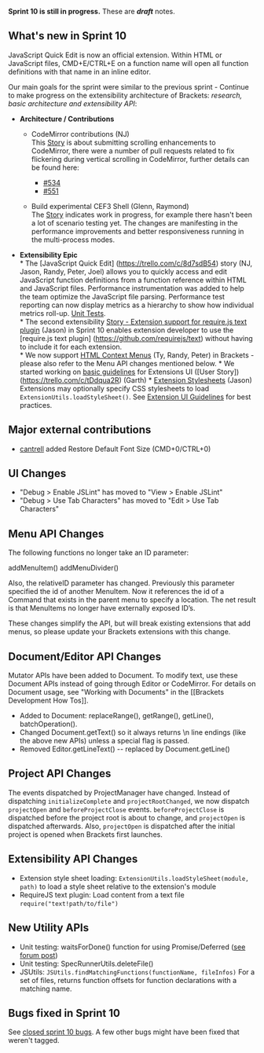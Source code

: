 **Sprint 10 is still in progress.** These are _**draft**_ notes.

What's new in Sprint 10
----------------------
JavaScript Quick Edit is now an official extension. Within HTML or JavaScript files, CMD+E/CTRL+E on a function name will open all function definitions with that name in an inline editor.

Our main goals for the sprint were similar to the previous sprint - Continue to make progress on the extensibility architecture of Brackets: *research, basic architecture and extensibility API*:
* **Architecture / Contributions**
     * CodeMirror contributions (NJ)     
This [Story](https://trello.com/c/XxKi7w8x) is about submitting scrolling enhancements to CodeMirror, there were a number of pull requests related to fix flickering during vertical scrolling in CodeMirror, further details can be found here:
         * [#534](https://github.com/marijnh/CodeMirror2/pull/534)
         * [#551](https://github.com/marijnh/CodeMirror2/pull/551)
     
     * Build experimental CEF3 Shell (Glenn, Raymond)    
The [Story](https://trello.com/c/8Vuom2dA) indicates work in progress, for example there hasn't been a lot of scenario testing yet. The changes are manifesting in the performance improvements and better responsiveness running in the multi-process modes.     

* **Extensibility Epic**     
      * The [JavaScript Quick Edit] (https://trello.com/c/8d7sdB54) story (NJ, Jason, Randy, Peter, Joel) allows you to quickly access and edit JavaScript function definitions from a function reference within HTML and JavaScript files. Performance instrumentation was added to help the team optimize the JavaScript file parsing. Performance test reporting can now display metrics as a hierarchy to show how individual metrics roll-up. [Unit Tests](https://github.com/adobe/brackets/wiki/Extension-Experiments#wiki-unittests).    
      * The second extensibility [Story - Extension support for require.js text plugin](https://trello.com/c/BKQnEDRa) (Jason) in Sprint 10 enables extension developer to use the [require.js text plugin] (https://github.com/requirejs/text) without having to include it for each extension.    
      * We now support [HTML Context Menus](https://trello.com/c/Um2Nlhh9) (Ty, Randy, Peter) in Brackets - please also refer to the Menu API changes mentioned below.
      * We started working on [basic guidelines](https://github.com/adobe/brackets/wiki/Extension-UI-Guidelines) for Extensions UI ([User Story])(https://trello.com/c/tDdqua2R) (Garth)
      * [Extension Stylesheets](https://trello.com/c/ltSP2dcY) (Jason) Extensions may optionally specify CSS stylesheets to load ``ExtensionUtils.loadStyleSheet()``. See [Extension UI Guidelines](https://github.com/adobe/brackets/wiki/Extension-UI-Guidelines) for best practices.


Major external contributions
----------------------------
* [cantrell](http://github.com/cantrell) added Restore Default Font Size (CMD+0/CTRL+0)

UI Changes
----------
* "Debug > Enable JSLint" has moved to "View > Enable JSLint"
* "Debug > Use Tab Characters" has moved to "Edit > Use Tab Characters"

Menu API Changes
----------------
The following functions no longer take an ID parameter:

addMenuItem()
addMenuDivider()

Also, the relativeID parameter has changed. Previously this parameter specified the id of another MenuItem. Now it references the id of a Command that exists in the parent menu to specify a location. The net result is that MenuItems no longer have externally exposed ID’s.

These changes simplify the API, but will break existing extensions that add menus, so please update your Brackets extensions with this change.

Document/Editor API Changes
---------------------------
Mutator APIs have been added to Document. To modify text, use these Document APIs instead of going through Editor or CodeMirror. For details on Document usage, see "Working with Documents" in the [[Brackets Development How Tos]].

* Added to Document: replaceRange(), getRange(), getLine(), batchOperation().
* Changed Document.getText() so it always returns \n line endings (like the above new APIs) unless a special flag is passed.
* Removed Editor.getLineText() -- replaced by Document.getLine()

Project API Changes
-------------------
The events dispatched by ProjectManager have changed. Instead of dispatching `initializeComplete` and `projectRootChanged`, we now dispatch `projectOpen` and `beforeProjectClose` events. `beforeProjectClose` is dispatched before the project root is about to change, and `projectOpen` is dispatched afterwards. Also, `projectOpen` is dispatched after the initial project is opened when Brackets first launches.

Extensibility API Changes
-------------------------
* Extension style sheet loading: ``ExtensionUtils.loadStyleSheet(module, path)`` to load a style sheet relative to the extension's module
* RequireJS text plugin: Load content from a text file ``require("text!path/to/file")``

New Utility APIs
----------------
* Unit testing: waitsForDone() function for using Promise/Deferred ([see forum post](https://groups.google.com/forum/?fromgroups#!topic/brackets-dev/Y2RrDLv5DPI))
* Unit testing: SpecRunnerUtils.deleteFile()
* JSUtils: ``JSUtils.findMatchingFunctions(functionName, fileInfos)`` For a set of files, returns function offsets for function declarations with a matching name.

Bugs fixed in Sprint 10
----------------------
See [closed sprint 10 bugs](https://github.com/adobe/brackets/issues?labels=sprint+10&page=1&state=closed). A few other bugs might have been fixed that weren't tagged.